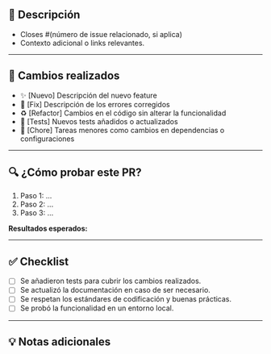 ## 🚀 Descripción
<!-- Explica brevemente el propósito de este PR. ¿Qué problema resuelve? ¿Qué funcionalidad implementa? -->
- Closes #(número de issue relacionado, si aplica)
- Contexto adicional o links relevantes.

---

## 📝 Cambios realizados
<!-- Lista de los cambios principales en este PR. Usa viñetas para mayor claridad. -->
- ✨ [Nuevo] Descripción del nuevo feature
- 🐛 [Fix] Descripción de los errores corregidos
- ♻️ [Refactor] Cambios en el código sin alterar la funcionalidad
- 🧪 [Tests] Nuevos tests añadidos o actualizados
- 🔧 [Chore] Tareas menores como cambios en dependencias o configuraciones

---

## 🔍 ¿Cómo probar este PR?
<!-- Instrucciones paso a paso para probar los cambios localmente. -->
1. Paso 1: ...
2. Paso 2: ...
3. Paso 3: ...

**Resultados esperados:**
<!-- Describe el comportamiento esperado tras aplicar este PR. -->

---

## ✅ Checklist
- [ ] Se añadieron tests para cubrir los cambios realizados.
- [ ] Se actualizó la documentación en caso de ser necesario.
- [ ] Se respetan los estándares de codificación y buenas prácticas.
- [ ] Se probó la funcionalidad en un entorno local.

---

## 💡 Notas adicionales
<!-- Cualquier detalle extra que deba conocer el revisor. -->
